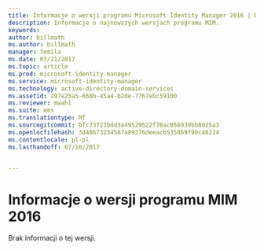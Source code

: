 ```yaml
---
title: Informacje o wersji programu Microsoft Identity Manager 2016 | Dokumentacja firmy Microsoft
description: Informacje o najnowszych wersjach programu MIM.
keywords: 
author: billmath
ms.author: billmath
manager: femila
ms.date: 03/21/2017
ms.topic: article
ms.prod: microsoft-identity-manager
ms.service: microsoft-identity-manager
ms.technology: active-directory-domain-services
ms.assetid: 297e25a5-668b-45a4-b2de-7767ebc59100
ms.reviewer: mwahl
ms.suite: ems
ms.translationtype: MT
ms.sourcegitcommit: bfc73723bdd3a49529522f78ac056939bb8025a3
ms.openlocfilehash: 3d48673234567a89376deeacb535869f9bc46224
ms.contentlocale: pl-pl
ms.lasthandoff: 07/10/2017


---
```


# Informacje o wersji programu MIM 2016
<a id="release-notes-for-mim-2016" class="xliff"></a>
Brak informacji o tej wersji.

